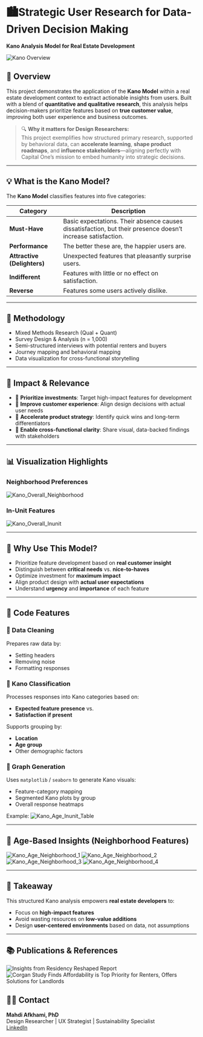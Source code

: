 # 🏙️Strategic User Research for Data-Driven Decision Making 
**Kano Analysis Model for Real Estate Development**

![Kano Overview](https://github.com/user-attachments/assets/9fef7aa5-0b87-4ef2-b09e-d84dadc5a654)

## 🧠 Overview  
This project demonstrates the application of the **Kano Model** within a real estate development context to extract actionable insights from users. Built with a blend of **quantitative and qualitative research**, this analysis helps decision-makers prioritize features based on **true customer value**, improving both user experience and business outcomes.

> 🔍 **Why it matters for Design Researchers:**  
This project exemplifies how structured primary research, supported by behavioral data, can **accelerate learning**, **shape product roadmaps**, and **influence stakeholders**—aligning perfectly with Capital One’s mission to embed humanity into strategic decisions.


---

## 💡 What is the Kano Model?

The **Kano Model** classifies features into five categories:

| Category      | Description |
|---------------|-------------|
| **Must-Have** | Basic expectations. Their absence causes dissatisfaction, but their presence doesn’t increase satisfaction. |
| **Performance** | The better these are, the happier users are. |
| **Attractive (Delighters)** | Unexpected features that pleasantly surprise users. |
| **Indifferent** | Features with little or no effect on satisfaction. |
| **Reverse** | Features some users actively dislike. |

---

## 🧪 Methodology

- Mixed Methods Research (Qual + Quant)
- Survey Design & Analysis (n = 1,000)
- Semi-structured interviews with potential renters and buyers
- Journey mapping and behavioral mapping  
- Data visualization for cross-functional storytelling  

---

## 🎯 Impact & Relevance  

- 🔹 **Prioritize investments**: Target high-impact features for development  
- 🔹 **Improve customer experience**: Align design decisions with actual user needs  
- 🔹 **Accelerate product strategy**: Identify quick wins and long-term differentiators  
- 🔹 **Enable cross-functional clarity**: Share visual, data-backed findings with stakeholders  


---
## 📊 Visualization Highlights 

### Neighborhood Preferences
![Kano_Overall_Neighborhood](https://github.com/user-attachments/assets/cb9237cc-6708-4485-b009-970c4774c229)


### In-Unit Features
![Kano_Overall_Inunit](https://github.com/user-attachments/assets/22fae08d-a196-44af-a7e6-d002869745f3)


---

## 🎯 Why Use This Model?

- Prioritize feature development based on **real customer insight**
- Distinguish between **critical needs** vs. **nice-to-haves**
- Optimize investment for **maximum impact**
- Align product design with **actual user expectations**
- Understand **urgency** and **importance** of each feature

---

## 🧰 Code Features

### 🔹 Data Cleaning

Prepares raw data by:
- Setting headers
- Removing noise
- Formatting responses

### 🔹 Kano Classification

Processes responses into Kano categories based on:
- **Expected feature presence** vs.
- **Satisfaction if present**

Supports grouping by:
- **Location**
- **Age group**
- Other demographic factors

### 🔹 Graph Generation

Uses `matplotlib` / `seaborn` to generate Kano visuals:
- Feature-category mapping
- Segmented Kano plots by group
- Overall response heatmaps

Example:
![Kano_Age_Inunit_Table](https://github.com/user-attachments/assets/b70d72f5-4459-4a62-9028-0a56b2576b97)

---

## 📂 Age-Based Insights (Neighborhood Features)

![Kano_Age_Neighborhood_1](https://github.com/user-attachments/assets/85df0e7c-cce4-408f-bc76-8117f0ca93eb)
![Kano_Age_Neighborhood_2](https://github.com/user-attachments/assets/26e42563-7df4-4f77-8738-ca3ce63b0249)
![Kano_Age_Neighborhood_3](https://github.com/user-attachments/assets/9f54f656-3149-4428-8e3c-6eb927a88175)
![Kano_Age_Neighborhood_4](https://github.com/user-attachments/assets/5d52efd2-2703-40ad-9254-f98b4899db54)


---

## 📎 Takeaway

This structured Kano analysis empowers **real estate developers** to:
- Focus on **high-impact features**
- Avoid wasting resources on **low-value additions**
- Design **user-centered environments** based on data, not assumptions

---

## 📚 Publications & References

![Insights from Residency Reshaped Report](https://multifamilyaffordablehousing.com/corgan-study-finds-affordability-is-top-priority-for-renters-offers-solutions-for-landlords/)
![Corgan Study Finds Affordability is Top Priority for Renters, Offers Solutions for Landlords](https://multifamilyaffordablehousing.com/corgan-study-finds-affordability-is-top-priority-for-renters-offers-solutions-for-landlords/)

## 🧑‍💼 Contact

**Mahdi Afkhami, PhD**  
Design Researcher | UX Strategist | Sustainability Specialist  
[LinkedIn](https://www.linkedin.com/in/mahdi-afkhamiaghda/) 
